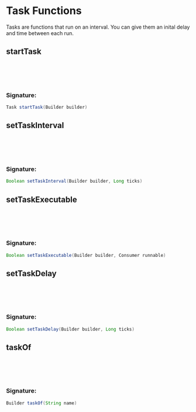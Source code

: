 # Task Functions
 Tasks are functions that run on an interval.
 You can give them an inital delay and time between each run.

## startTask

<h3 style="padding-top: 4.6rem"> Signature: </h3>

```groovy
Task startTask(Builder builder)
```

## setTaskInterval

<h3 style="padding-top: 4.6rem"> Signature: </h3>

```groovy
Boolean setTaskInterval(Builder builder, Long ticks)
```

## setTaskExecutable

<h3 style="padding-top: 4.6rem"> Signature: </h3>

```groovy
Boolean setTaskExecutable(Builder builder, Consumer runnable)
```

## setTaskDelay

<h3 style="padding-top: 4.6rem"> Signature: </h3>

```groovy
Boolean setTaskDelay(Builder builder, Long ticks)
```

## taskOf

<h3 style="padding-top: 4.6rem"> Signature: </h3>

```groovy
Builder taskOf(String name)
```

